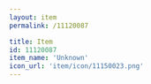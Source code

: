 ```yaml
---
layout: item
permalink: /11120087

title: Item
id: 11120087
item_name: 'Unknown'
icon_url: 'item/icon/11150023.png'
---
```

